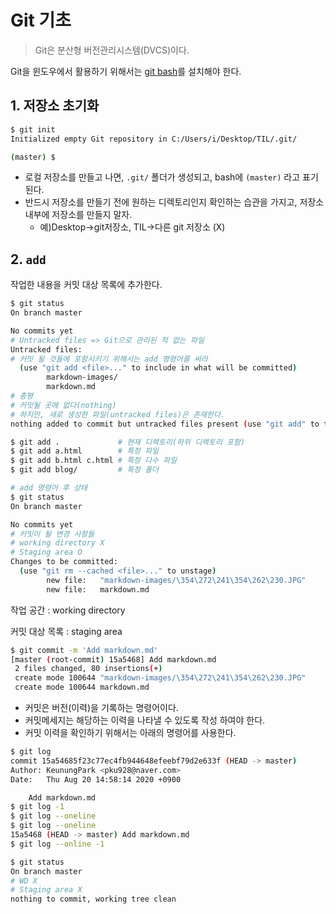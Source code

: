 # Git 기초

> Git은 분산형 버전관리시스템(DVCS)이다.

Git을 윈도우에서 활용하기 위해서는 [git bash](https://gitforwindows.org/)를 설치해야 한다.

## 1. 저장소 초기화

``` bash
$ git init
Initialized empty Git repository in C:/Users/i/Desktop/TIL/.git/

(master) $
```

* 로컬 저장소를 만들고 나면, `.git/` 폴더가 생성되고, bash에 `(master)`  라고 표기 된다.
* 반드시 저장소를 만들기 전에 원하는 디렉토리인지 확인하는 습관을 가지고, 저장소 내부에 저장소를 만들지 말자.
  * 예)Desktop->git저장소, TIL->다른 git 저장소  (X)

## 2. `add`

작업한 내용을 커밋 대상 목록에 추가한다.

```bash
$ git status
On branch master

No commits yet
# Untracked files => Git으로 관리된 적 없는 파일
Untracked files:
# 커밋 될 것들에 포함시키기 위해서는 add 명령어를 써라
  (use "git add <file>..." to include in what will be committed)
        markdown-images/
        markdown.md
# 총평
# 커밋될 곳에 없다(nothing)
# 하지만, 새로 생성한 파일(untracked files)은 존재한다.
nothing added to commit but untracked files present (use "git add" to track)

```

```bash
$ git add .				# 현재 디렉토리(하위 디렉토리 포함)
$ git add a.html		# 특정 파일
$ git add b.html c.html # 특정 다수 파일
$ git add blog/			# 특정 폴더

```

```bash
# add 명령어 후 상태
$ git status
On branch master

No commits yet
# 커밋이 될 변경 사항들
# working directory X
# Staging area O
Changes to be committed:
  (use "git rm --cached <file>..." to unstage)
        new file:   "markdown-images/\354\272\241\354\262\230.JPG"
        new file:   markdown.md

```

작업 공간 : working directory

커밋 대상 목록 : staging area

```bash
$ git commit -m 'Add markdown.md'
[master (root-commit) 15a5468] Add markdown.md
 2 files changed, 80 insertions(+)
 create mode 100644 "markdown-images/\354\272\241\354\262\230.JPG"
 create mode 100644 markdown.md

```

* 커밋은 버전(이력)을 기록하는 명령어이다.
* 커밋메세지는 해당하는 이력을 나타낼 수 있도록 작성 하여야 한다.
* 커밋 이력을 확인하기 위해서는 아래의 명령어를 사용한다.

```bash
$ git log
commit 15a54685f23c77ec4fb944648efeebf79d2e633f (HEAD -> master)
Author: KeunungPark <pku928@naver.com>
Date:   Thu Aug 20 14:58:14 2020 +0900

    Add markdown.md
$ git log -1
$ git log --oneline
$ git log --oneline
15a5468 (HEAD -> master) Add markdown.md
$ git log --online -1
```



``` bash
$ git status
On branch master
# WD X
# Staging area X
nothing to commit, working tree clean
```

